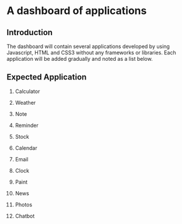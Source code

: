 # A dashboard of applications

## Introduction

The dashboard will contain several applications developed by using Javascript, HTML and CSS3 without any frameworks or libraries. Each application will be added gradually and noted as a list below.

## Expected Application

1. Calculator

2. Weather

3. Note

4. Reminder

5. Stock

6. Calendar

7. Email

8. Clock

9. Paint

10. News

11. Photos

12. Chatbot
